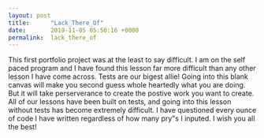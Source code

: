 ```yaml
---
layout: post
title:      "Lack_There_Of"
date:       2019-11-05 05:50:16 +0000
permalink:  lack_there_of
---
```



This first portfolio project was at the least to say difficult. I am on the self paced program and I have found this lesson far more difficult than any other lesson I have come across. Tests are our bigest allie!  Going into this blank canvas will make you second guess whole heartedly what you are doing. But it will take perserverance to create the postive work you want to create. All of our lessons have been built on tests, and going into this lesson without tests has become extremely difficult. I have questioned every ounce of code I have written regardless of how many pry"s I inputed.
I wish you all the best! 

